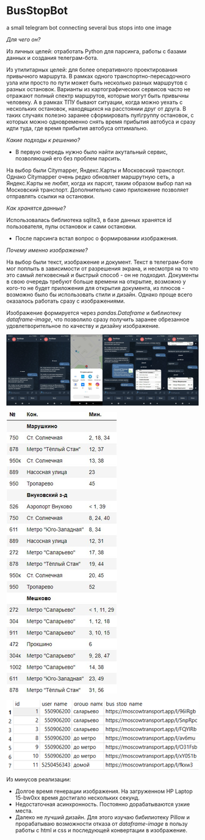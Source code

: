 # BusStopBot
a small telegram bot connecting several bus stops into one image

*Для чего он?*

Из личных целей: отработать Python для парсинга, работы с базами данных и создания телеграм-бота.

Из утилитарных целей: для более оперативного проектирования привычного маршрута. В рамках одного транспортно-пересадочного узла или просто по пути может быть несколько разных маршрутов с разных остановок. Варианты из картографических сервисов часто не отражают полный спектр маршрутов, которые могут быть привычны человеку. А в рамках ТПУ бывают ситуации, когда можно уехать с нескольких остановок, находящихся на расстоянии друг от друга. В таких случаях полезно заранее сформировать пул\группу остановок, с которых можно одновременно снять время прибытия автобуса и сразу идти туда, где время прибытия автобуса оптимально.

*Какие подходы к решению?*

* В первую очередь нужно было найти акутальный сервис, позволяющий его без проблем парсить.

На выбор были Citymapper, Яндекс.Карты и Московский транспорт. Однако Citymapper очень редко обновляет маршрутную сеть, а Яндекс.Карты не любят, когда их парсят, таким образом выбор пал на Московский транспорт. Дополнительно само приложение позволяет отправлять ссылки на остановки.

*Как хранятся данные?*

Использовалась библиотека sqlite3, в базе данных хранятся id пользователя, пулы остановок и сами остановки.

* После парсинга встал вопрос о формировании изображения.

*Почему именно изображение?*

На выбор были текст, изображение и документ. Текст в телеграм-боте мог поплыть в зависимости от разрешения экрана, и несмотря на то что это самый легковесный и быстрый способ - он не подходил. Документы в свою очередь требуют больше времени на открытие, возможно у кого-то не будет приложения для открытия документа, из плюсов - возможно было бы использовать стили и дизайн. Однако проще всего оказалось работать сразу с изображениями.

Изображение формируется через *pandas.Dataframe* и библиотеку *dataframe-image*, что позволило сразу получить заранее обрезанное удовлетворительное по качеству и дизайну изображение.

![alt text](https://github.com/timurkit/BusStopBot/blob/main/merge_from_ofoct.jpg)


![alt text](https://github.com/timurkit/BusStopBot/blob/main/photo_2022-06-20_20-57-30.jpg)

![alt text](https://github.com/timurkit/BusStopBot/blob/main/Screenshot_12.png)

Из минусов реализации:
* Долгое время генерации изображения. На загруженном HP Laptop 15-bw0xx время достигало нескольких секунд. 
* Недостаточная асинхронность. Постоянно дорабатываются узкие места.
* Далеко не лучший дизайн. Для этого изучаю бибилиотеку Pillow и прорабатываю возможности отказа от *dataframe-image* в пользу работы с html и css и последующей конвертации в изображение.
